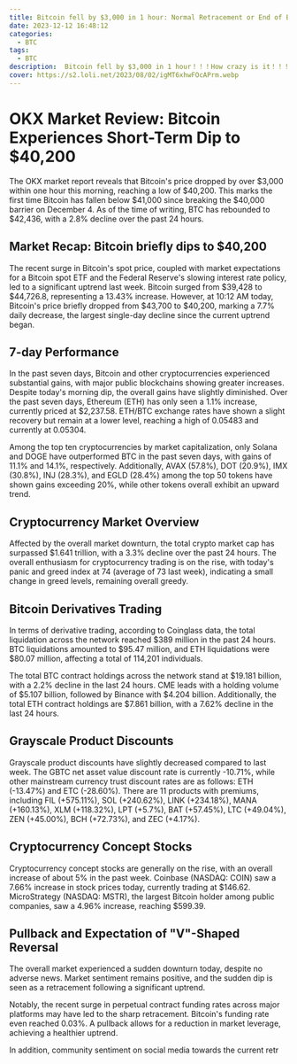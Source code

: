 ```yaml
---
title: Bitcoin fell by $3,000 in 1 hour: Normal Retracement or End of Bull Market
date: 2023-12-12 16:48:12
categories:
  - BTC
tags:
  - BTC
description:  Bitcoin fell by $3,000 in 1 hour！！！How crazy is it！！！
cover: https://s2.loli.net/2023/08/02/igMT6xhwFOcAPrm.webp
---
```

# OKX Market Review: Bitcoin Experiences Short-Term Dip to $40,200

The OKX market report reveals that Bitcoin's price dropped by over $3,000 within one hour this morning, reaching a low of $40,200. This marks the first time Bitcoin has fallen below $41,000 since breaking the $40,000 barrier on December 4. As of the time of writing, BTC has rebounded to $42,436, with a 2.8% decline over the past 24 hours.

## Market Recap: Bitcoin briefly dips to $40,200

The recent surge in Bitcoin's spot price, coupled with market expectations for a Bitcoin spot ETF and the Federal Reserve's slowing interest rate policy, led to a significant uptrend last week. Bitcoin surged from $39,428 to $44,726.8, representing a 13.43% increase. However, at 10:12 AM today, Bitcoin's price briefly dropped from $43,700 to $40,200, marking a 7.7% daily decrease, the largest single-day decline since the current uptrend began.

## 7-day Performance

In the past seven days, Bitcoin and other cryptocurrencies experienced substantial gains, with major public blockchains showing greater increases. Despite today's morning dip, the overall gains have slightly diminished. Over the past seven days, Ethereum (ETH) has only seen a 1.1% increase, currently priced at $2,237.58. ETH/BTC exchange rates have shown a slight recovery but remain at a lower level, reaching a high of 0.05483 and currently at 0.05304.

Among the top ten cryptocurrencies by market capitalization, only Solana and DOGE have outperformed BTC in the past seven days, with gains of 11.1% and 14.1%, respectively. Additionally, AVAX (57.8%), DOT (20.9%), IMX (30.8%), INJ (28.3%), and EGLD (28.4%) among the top 50 tokens have shown gains exceeding 20%, while other tokens overall exhibit an upward trend.

## Cryptocurrency Market Overview

Affected by the overall market downturn, the total crypto market cap has surpassed $1.641 trillion, with a 3.3% decline over the past 24 hours. The overall enthusiasm for cryptocurrency trading is on the rise, with today's panic and greed index at 74 (average of 73 last week), indicating a small change in greed levels, remaining overall greedy.

## Bitcoin Derivatives Trading

In terms of derivative trading, according to Coinglass data, the total liquidation across the network reached $389 million in the past 24 hours. BTC liquidations amounted to $95.47 million, and ETH liquidations were $80.07 million, affecting a total of 114,201 individuals.

The total BTC contract holdings across the network stand at $19.181 billion, with a 2.2% decline in the last 24 hours. CME leads with a holding volume of $5.107 billion, followed by Binance with $4.204 billion. Additionally, the total ETH contract holdings are $7.861 billion, with a 7.62% decline in the last 24 hours.

## Grayscale Product Discounts

Grayscale product discounts have slightly decreased compared to last week. The GBTC net asset value discount rate is currently -10.71%, while other mainstream currency trust discount rates are as follows: ETH (-13.47%) and ETC (-28.60%). There are 11 products with premiums, including FIL (+575.11%), SOL (+240.62%), LINK (+234.18%), MANA (+160.13%), XLM (+118.32%), LPT (+5.7%), BAT (+57.45%), LTC (+49.04%), ZEN (+45.00%), BCH (+72.73%), and ZEC (+4.17%).

## Cryptocurrency Concept Stocks

Cryptocurrency concept stocks are generally on the rise, with an overall increase of about 5% in the past week. Coinbase (NASDAQ: COIN) saw a 7.66% increase in stock prices today, currently trading at $146.62. MicroStrategy (NASDAQ: MSTR), the largest Bitcoin holder among public companies, saw a 4.96% increase, reaching $599.39.

## Pullback and Expectation of "V"-Shaped Reversal

The overall market experienced a sudden downturn today, despite no adverse news. Market sentiment remains positive, and the sudden dip is seen as a retracement following a significant uptrend.

Notably, the recent surge in perpetual contract funding rates across major platforms may have led to the sharp retracement. Bitcoin's funding rate even reached 0.03%. A pullback allows for a reduction in market leverage, achieving a healthier uptrend.

In addition, community sentiment on social media towards the current retr
